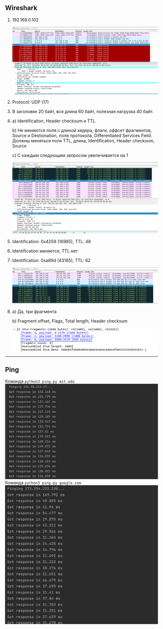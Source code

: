 ## Wireshark

1. 192.168.0.102

    ![](screenshots/1.1.png)
2. Protocol: UDP (17)
3. В заголовке 20 байт, вся длина 60 байт, полезная нагрузка 40 байт.
4.
    a) Identification, Header checksum и TTL

    b) Не меняются поля с длиной хедера, флаги, оффсет фрагментов, Source и Destionation, поле протокола, Differentiated Services Field.
    Должны меняться поля TTL, длина, Identification, Header checksum, Source

    с) С каждым следующим запросом увеличивается на 1

    ![](screenshots/1.4.png)

5. Identification: 0x4259 (16985), TTL: 48
6. Identification меняется, TTL нет
7. Identification: 0xa89d (43165), TTL: 62

    ![](screenshots/1.7.png)

8.
    a) Да, три фрагмента

    b) Fragment offset, Flags, Total length, Header checksum
    
    ![](screenshots/1.8.png)

---
## Ping
Команда `python3 ping.py mit.edu`
![](screenshots/2_mit.png)
Команда `python3 ping.py google.com`
![](screenshots/2_google.png)